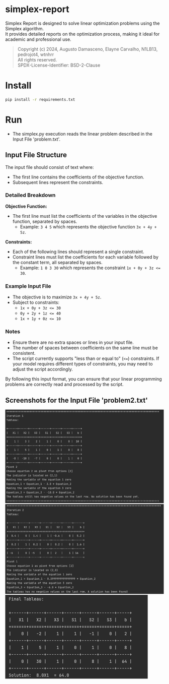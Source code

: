 # simplex-report
Simplex Report is designed to solve linear optimization problems using the Simplex algorithm.  
It provides detailed reports on the optimization process, making it ideal for academic and professional use.  

> Copyright (c) 2024, Augusto Damasceno, Elayne Carvalho, N1LB13, pedrojot4, wtnhrr  
> All rights reserved.   
> SPDX-License-Identifier: BSD-2-Clause

# Install
```bash
pip install -r requirements.txt
```

# Run
- The simplex.py execution reads the linear problem described in the Input File 'problem.txt'.  

## Input File Structure

The input file should consist of text where:
- The first line contains the coefficients of the objective function.
- Subsequent lines represent the constraints.

### Detailed Breakdown

**Objective Function:**
- The first line must list the coefficients of the variables in the objective function, separated by spaces.
  - Example: `3 4 5` which represents the objective function `3x + 4y + 5z`.

**Constraints:**
- Each of the following lines should represent a single constraint.
- Constraint lines must list the coefficients for each variable followed by the constant term, all separated by spaces.
  - Example: `1 0 3 30` which represents the constraint `1x + 0y + 3z <= 30`.

### Example Input File

- The objective is to maximize `3x + 4y + 5z`.
- Subject to constraints:
  - `1x + 0y + 3z <= 30`
  - `0y + 2y + 1z <= 40`
  - `1x + 1y + 0z <= 10`

### Notes
- Ensure there are no extra spaces or lines in your input file.
- The number of spaces between coefficients on the same line must be consistent.
- The script currently supports "less than or equal to" (`<=`) constraints. If your model requires different types of constraints, you may need to adjust the script accordingly.

By following this input format, you can ensure that your linear programming problems are correctly read and processed by the script.

## Screenshots for the Input File 'problem2.txt'
![problem2_1.png](img%2Fproblem2_1.png)
![problem2_2.png](img%2Fproblem2_2.png)
![problem2_3.png](img%2Fproblem2_3.png)